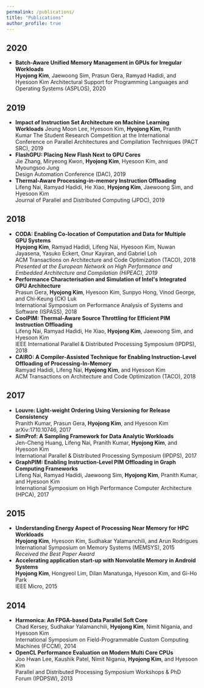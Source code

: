 ```yaml
---
permalink: /publications/
title: "Publications"
author_profile: true
---
```

## 2020
  * __Batch-Aware Unified Memory Management in GPUs for Irregular Workloads__  
    __Hyojong Kim__, Jaewoong Sim, Prasun Gera, Ramyad Hadidi, and Hyesoon Kim
    Architectural Support for Programming Languages and Operating Systems (ASPLOS), 2020

## 2019
  * __Impact of Instruction Set Architecture on Machine Learning Workloads__
    Jeung Moon Lee, Hyesoon Kim, __Hyojong Kim__, Pranith Kumar
    The Student Research Competition at the International Conference on Parallel Architectures and Compilation Techniques (PACT SRC), 2019
  * __FlashGPU: Placing New Flash Next to GPU Cores__  
    Jie Zhang, Miryeong Kwon, __Hyojong Kim__, Hyesoon Kim, and Myoungsoo Jung  
    Design Automation Conference (DAC), 2019  
  * __Thermal-Aware Processing-in-memory Instruction Offloading__  
    Lifeng Nai, Ramyad Hadidi, He Xiao, __Hyojong Kim__, Jaewoong Sim, and Hyesoon Kim  
    Journal of Parallel and Distributed Computing (JPDC), 2019  

## 2018
  * __CODA: Enabling Co-location of Computation and Data for Multiple GPU Systems__  
    __Hyojong Kim__, Ramyad Hadidi, Lifeng Nai, Hyesoon Kim, Nuwan Jayasena, Yasuko Eckert, Onur Kayiran, and Gabriel Loh  
    ACM Transactions on Architecture and Code Optimization (TACO), 2018  
    _Presented at the European Network on High Performance and Embedded Architecture and Compilation (HiPEAC), 2019_  
  * __Performance Characterisation and Simulation of Intel's Integrated GPU Architecture__  
    Prasun Gera, __Hyojong Kim__, Hyesoon Kim, Sunpyo Hong, Vinod George, and Chi-Keung (CK) Luk  
    International Symposium on Performance Analysis of Systems and Software (ISPASS), 2018  
  * __CoolPIM: Thermal-Aware Source Throttling for Efficient PIM Instruction Offloading__  
    Lifeng Nai, Ramyad Hadidi, He Xiao, __Hyojong Kim__, Jaewoong Sim, and Hyesoon Kim  
    IEEE International Parallel & Distributed Processing Symposium (IPDPS), 2018  
  * __CAIRO: A Compiler-Assisted Technique for Enabling Instruction-Level Offloading of Processing-In-Memory__  
    Ramyad Hadidi, Lifeng Nai, __Hyojong Kim__, and Hyesoon Kim  
    ACM Transactions on Architecture and Code Optimization (TACO), 2018  

## 2017
  * __Louvre: Light-weight Ordering Using Versioning for Release Consistency__  
    Pranith Kumar, Prasun Gera, __Hyojong Kim__, and Hyesoon Kim  
    arXiv:1710.10746, 2017  
  * __SimProf: A Sampling Framework for Data Analytic Workloads__  
    Jen-Cheng Huang, Lifeng Nai, Pranith Kumar, __Hyojong Kim__, and Hyesoon Kim  
    International Parallel & Distributed Processing Symposium (IPDPS), 2017  
  * __GraphPIM: Enabling Instruction-Level PIM Offloading in Graph Computing Frameworks__  
    Lifeng Nai, Ramyad Hadidi, Jaewoong Sim, __Hyojong Kim__, Pranith Kumar, and Hyesoon Kim  
    International Symposium on High Performance Computer Architecture (HPCA), 2017  
  
## 2015
  * __Understanding Energy Aspect of Processing Near Memory for HPC Workloads__  
    __Hyojong Kim__, Hyesoon Kim, Sudhakar Yalamanchili, and Arun Rodrigues  
    International Symposium on Memory Systems (MEMSYS), 2015  
    _Received the Best Paper Award_  
  * __Accelerating application start-up with Nonvolatile Memory in Android Systems__  
    __Hyojong Kim__, Hongyeol Lim, Dilan Manatunga, Hyesoon Kim, and Gi-Ho Park  
    IEEE Micro, 2015  

## 2014
  * __Harmonica: An FPGA-based Data Parallel Soft Core__  
    Chad Kersey, Sudhakar Yalamanchili, __Hyojong Kim__, Nimit Nigania, and Hyesoon Kim  
    International Symposium on Field-Programmable Custom Computing Machines (FCCM), 2014  
  * __OpenCL Performance Evaluation on Modern Multi Core CPUs__  
    Joo Hwan Lee, Kaushik Patel, Nimit Nigania, __Hyojong Kim__, and Hyesoon Kim  
    Parallel and Distributed Processing Symposium Workshops & PhD Forum (IPDPSW), 2013  